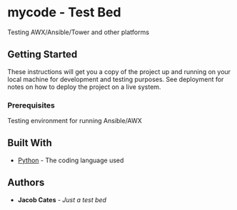# mycode - Test Bed

Testing AWX/Ansible/Tower and other platforms

## Getting Started

These instructions will get you a copy of the project up and running on your local machine
for development and testing purposes. See deployment for notes on how to deploy the project
on a live system.

### Prerequisites

Testing environment for running Ansible/AWX

## Built With

* [Python](https://www.python.org/) - The coding language used

## Authors

* **Jacob Cates** - *Just a test bed*
